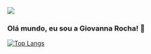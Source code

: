 <img src="https://github.com/pr2tik1/pr2tik1/blob/master/IMAGE-NAME">

### Olá mundo, eu sou a Giovanna Rocha! 👋

<!--
**GiovannaRochaMachado/GiovannaRochaMachado** is a ✨ _special_ ✨ repository because its `README.md` (this file) appears on your GitHub profile.

Here are some ideas to get you started:

- 🔭 I’m currently working on ...
- 🌱 I’m currently learning ...
- 👯 I’m looking to collaborate on ...
- 🤔 I’m looking for help with ...
- 💬 Ask me about ...
- 📫 How to reach me: ...
- 😄 Pronouns: ...
- ⚡ Fun fact: ...
-->

[![Top Langs](https://github-readme-stats.vercel.app/api/top-langs/?username=USERNAME&layout=compact)](https://github.com/USERNAME/github-readme-stats)
